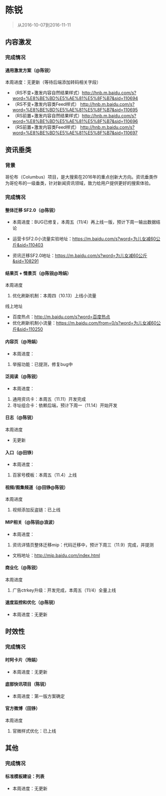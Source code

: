 
# 陈锐

> 从2016-10-07到2016-11-11

## 内容激发

### 完成情况

#### 通用激发方案（@陈锐）

本周进度：无更新（等待后端添加转码相关字段）

- （RS不变+激发内容自然结果样式）http://hnb.m.baidu.com/s?word=%E8%BE%BD%E5%AE%81%E5%8F%B7&sid=110694
- （RS不变+激发内容类Feed样式）  http://hnb.m.baidu.com/s?word=%E8%BE%BD%E5%AE%81%E5%8F%B7&sid=110695
- （RS前置+激发内容自然结果样式）http://hnb.m.baidu.com/s?word=%E8%BE%BD%E5%AE%81%E5%8F%B7&sid=110696
- （RS前置+激发内容类Feed样式）  http://hnb.m.baidu.com/s?word=%E8%BE%BD%E5%AE%81%E5%8F%B7&sid=110697

## 资讯垂类

### 背景

哥伦布（Columbus）项目，是大搜索在2016年的重点创新大方向。资讯垂类作为哥伦布的一级垂类，针对新闻资讯领域，致力给用户提供更好的搜索体验。

### 完成情况


#### 整体迁移 SF2.0（@陈锐）

- 本周进度：BUG已修复，本周五（11/4）再上线一版，预计下周一输出数据结论

- 运营卡SF2.0小流量实验地址：https://m.baidu.com/s?word=为儿女减60公斤&sid=110403

- 资讯迁移SF2.0地址：https://m.baidu.com/s?word=为儿女减60公斤&sid=108291


#### 结果页 + 情景页（@陈锐@玲娟）
本周进度

1. 优化刷新机制：本周四（10.13）上线小流量

线上地址

- 百度热点：http://m.baidu.com/s?word=百度热点
- 优化刷新机制小流量：https://m.baidu.com/from=0/s?word=为儿女减60公斤&sid=110250


#### 内容页（@玲娟）

- 本周进度：

1. 举报功能：已提测，修复bug中


#### 泛阅读（@陈锐）

- 本周进度：

1. 通用资讯卡：本周五（11.11）开发完成
2. 寻址组合卡：依赖后端，预计下周一（11.14）开始开发


#### 日志（@陈锐）
本周进度

- 无更新


#### 入口（@田铮）

- 本周进度：

1. 百家号模板：本周五（11.4）上线


#### 视频/图集频道（@田铮@陈锐）
本周进度

1. 视频添加反盗链：已上线


#### MIP相关（@陈锐@浪波）

- 本周进度：

1. 资讯详情页整体迁移mip：代码迁移中，预计下周三（11.9）完成，并提测

- 文档地址：http://mip.baidu.com/index.html


#### 商业化（@陈锐）
本周进度

1. 广告ctrkey升级：开发完成，本周五（11/4）全量上线


#### 速度监控和优化（@陈锐）

- 本周进度：无更新



## 时效性

### 完成情况

#### 时阿卡片（玲娟）

- 本周进度：无更新

#### 底部快讯项目（陈锐）

- 本周进度：第一版方案确定

#### 官方微博（田铮）
本周进度

1. 官微样式优化：已上线


## 其他

### 完成情况

#### 标准模板建设：列表

- 本周进度：无更新

